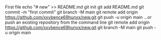 First file
echo "# new" >> README.md
git init
git add README.md
git commit -m "first commit"
git branch -M main
git remote add origin https://github.com/xxvbence69hunxx/new.git
git push -u origin main
…or push an existing repository from the command line
git remote add origin https://github.com/xxvbence69hunxx/new.git
git branch -M main
git push -u origin main
